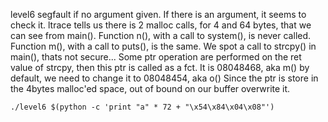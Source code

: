 level6 segfault if no argument given. If there is an argument, it seems to check it.
ltrace tells us there is 2 malloc calls, for 4 and 64 bytes, that we can see from main().
Function n(), with a call to system(), is never called.
Function m(), with a call to puts(), is the same.
We spot a call to strcpy() in main(), thats not secure...
Some ptr operation are performed on the ret value of strcpy, then this ptr is called as a fct.
It is 08048468, aka m() by default, we need to change it to 08048454, aka o()
Since the ptr is store in the 4bytes malloc'ed space, out of bound on our buffer overwrite it.
```
./level6 $(python -c 'print "a" * 72 + "\x54\x84\x04\x08"')
```
